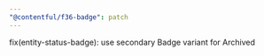 ```yaml
---
"@contentful/f36-badge": patch
---
```


fix(entity-status-badge): use secondary Badge variant for Archived
